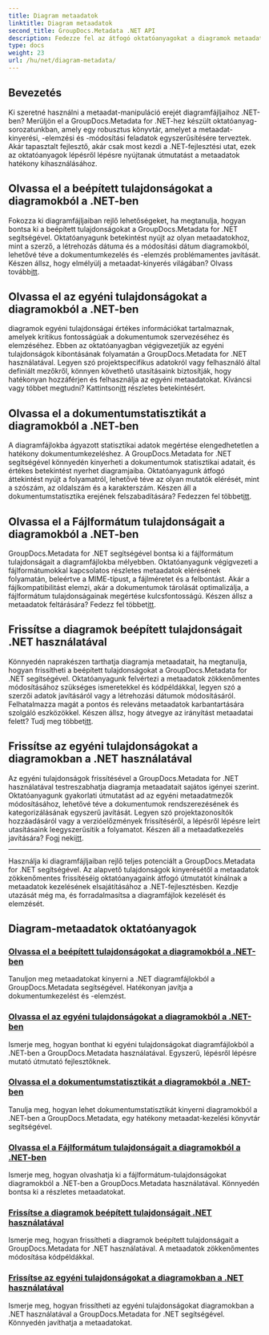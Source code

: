 ```yaml
---
title: Diagram metaadatok
linktitle: Diagram metaadatok
second_title: GroupDocs.Metadata .NET API
description: Fedezze fel az átfogó oktatóanyagokat a diagramok metaadatainak kezeléséről a GroupDocs.Metadata for .NET segítségével. Könnyedén bontsa ki, frissítse és elemezze a tulajdonságokat.
type: docs
weight: 23
url: /hu/net/diagram-metadata/
---
```

## Bevezetés

Ki szeretné használni a metaadat-manipuláció erejét diagramfájljaihoz .NET-ben? Merüljön el a GroupDocs.Metadata for .NET-hez készült oktatóanyag-sorozatunkban, amely egy robusztus könyvtár, amelyet a metaadat-kinyerési, -elemzési és -módosítási feladatok egyszerűsítésére terveztek. Akár tapasztalt fejlesztő, akár csak most kezdi a .NET-fejlesztési utat, ezek az oktatóanyagok lépésről lépésre nyújtanak útmutatást a metaadatok hatékony kihasználásához.

## Olvassa el a beépített tulajdonságokat a diagramokból a .NET-ben

 Fokozza ki diagramfájljaiban rejlő lehetőségeket, ha megtanulja, hogyan bontsa ki a beépített tulajdonságokat a GroupDocs.Metadata for .NET segítségével. Oktatóanyagunk betekintést nyújt az olyan metaadatokhoz, mint a szerző, a létrehozás dátuma és a módosítási dátum diagramokból, lehetővé téve a dokumentumkezelés és -elemzés problémamentes javítását. Készen állsz, hogy elmélyülj a metaadat-kinyerés világában? Olvass tovább[itt](./read-built-in-properties-diagrams/).

## Olvassa el az egyéni tulajdonságokat a diagramokból a .NET-ben

 diagramok egyéni tulajdonságai értékes információkat tartalmaznak, amelyek kritikus fontosságúak a dokumentumok szervezéséhez és elemzéséhez. Ebben az oktatóanyagban végigvezetjük az egyéni tulajdonságok kibontásának folyamatán a GroupDocs.Metadata for .NET használatával. Legyen szó projektspecifikus adatokról vagy felhasználó által definiált mezőkről, könnyen követhető utasításaink biztosítják, hogy hatékonyan hozzáférjen és felhasználja az egyéni metaadatokat. Kíváncsi vagy többet megtudni? Kattintson[itt](./read-custom-properties-diagrams/) részletes betekintésért.

## Olvassa el a dokumentumstatisztikát a diagramokból a .NET-ben

 A diagramfájlokba ágyazott statisztikai adatok megértése elengedhetetlen a hatékony dokumentumkezeléshez. A GroupDocs.Metadata for .NET segítségével könnyedén kinyerheti a dokumentumok statisztikai adatait, és értékes betekintést nyerhet diagramjaiba. Oktatóanyagunk átfogó áttekintést nyújt a folyamatról, lehetővé téve az olyan mutatók elérését, mint a szószám, az oldalszám és a karakterszám. Készen áll a dokumentumstatisztika erejének felszabadítására? Fedezzen fel többet[itt](./read-document-statistics-diagrams/).

## Olvassa el a Fájlformátum tulajdonságait a diagramokból a .NET-ben

 GroupDocs.Metadata for .NET segítségével bontsa ki a fájlformátum tulajdonságait a diagramfájlokba mélyebben. Oktatóanyagunk végigvezeti a fájlformátumokkal kapcsolatos részletes metaadatok elérésének folyamatán, beleértve a MIME-típust, a fájlméretet és a felbontást. Akár a fájlkompatibilitást elemzi, akár a dokumentumok tárolását optimalizálja, a fájlformátum tulajdonságainak megértése kulcsfontosságú. Készen állsz a metaadatok feltárására? Fedezz fel többet[itt](./read-file-format-properties-diagrams/).

## Frissítse a diagramok beépített tulajdonságait .NET használatával

 Könnyedén naprakészen tarthatja diagramja metaadatait, ha megtanulja, hogyan frissítheti a beépített tulajdonságokat a GroupDocs.Metadata for .NET segítségével. Oktatóanyagunk felvértezi a metaadatok zökkenőmentes módosításához szükséges ismeretekkel és kódpéldákkal, legyen szó a szerzői adatok javításáról vagy a létrehozási dátumok módosításáról. Felhatalmazza magát a pontos és releváns metaadatok karbantartására szolgáló eszközökkel. Készen állsz, hogy átvegye az irányítást metaadatai felett? Tudj meg többet[itt](./update-built-in-properties-diagrams/).

## Frissítse az egyéni tulajdonságokat a diagramokban a .NET használatával

Az egyéni tulajdonságok frissítésével a GroupDocs.Metadata for .NET használatával testreszabhatja diagramja metaadatait sajátos igényei szerint. Oktatóanyagunk gyakorlati útmutatást ad az egyéni metaadatmezők módosításához, lehetővé téve a dokumentumok rendszerezésének és kategorizálásának egyszerű javítását. Legyen szó projektazonosítók hozzáadásáról vagy a verzióelőzmények frissítéséről, a lépésről lépésre leírt utasításaink leegyszerűsítik a folyamatot. Készen áll a metaadatkezelés javítására? Fogj neki[itt](./update-custom-properties-diagrams/).

----

Használja ki diagramfájljaiban rejlő teljes potenciált a GroupDocs.Metadata for .NET segítségével. Az alapvető tulajdonságok kinyerésétől a metaadatok zökkenőmentes frissítéséig oktatóanyagaink átfogó útmutatót kínálnak a metaadatok kezelésének elsajátításához a .NET-fejlesztésben. Kezdje utazását még ma, és forradalmasítsa a diagramfájlok kezelését és elemzését.
## Diagram-metaadatok oktatóanyagok
### [Olvassa el a beépített tulajdonságokat a diagramokból a .NET-ben](./read-built-in-properties-diagrams/)
Tanuljon meg metaadatokat kinyerni a .NET diagramfájlokból a GroupDocs.Metadata segítségével. Hatékonyan javítja a dokumentumkezelést és -elemzést.
### [Olvassa el az egyéni tulajdonságokat a diagramokból a .NET-ben](./read-custom-properties-diagrams/)
Ismerje meg, hogyan bonthat ki egyéni tulajdonságokat diagramfájlokból a .NET-ben a GroupDocs.Metadata használatával. Egyszerű, lépésről lépésre mutató útmutató fejlesztőknek.
### [Olvassa el a dokumentumstatisztikát a diagramokból a .NET-ben](./read-document-statistics-diagrams/)
Tanulja meg, hogyan lehet dokumentumstatisztikát kinyerni diagramokból a .NET-ben a GroupDocs.Metadata, egy hatékony metaadat-kezelési könyvtár segítségével.
### [Olvassa el a Fájlformátum tulajdonságait a diagramokból a .NET-ben](./read-file-format-properties-diagrams/)
Ismerje meg, hogyan olvashatja ki a fájlformátum-tulajdonságokat diagramokból a .NET-ben a GroupDocs.Metadata használatával. Könnyedén bontsa ki a részletes metaadatokat.
### [Frissítse a diagramok beépített tulajdonságait .NET használatával](./update-built-in-properties-diagrams/)
Ismerje meg, hogyan frissítheti a diagramok beépített tulajdonságait a GroupDocs.Metadata for .NET használatával. A metaadatok zökkenőmentes módosítása kódpéldákkal.
### [Frissítse az egyéni tulajdonságokat a diagramokban a .NET használatával](./update-custom-properties-diagrams/)
Ismerje meg, hogyan frissítheti az egyéni tulajdonságokat diagramokban a .NET használatával a GroupDocs.Metadata for .NET segítségével. Könnyedén javíthatja a metaadatokat.